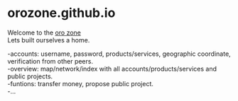 # orozone.github.io
Welcome to the [oro zone](https://orozone.github.io "Oro Zone")  
Lets built ourselves a home.
  

-accounts: username, password, products/services, geographic coordinate, verification from other peers.  
-overview: map/network/index with all accounts/products/services and public projects.  
-funtions: transfer money, propose public project.  
-...
